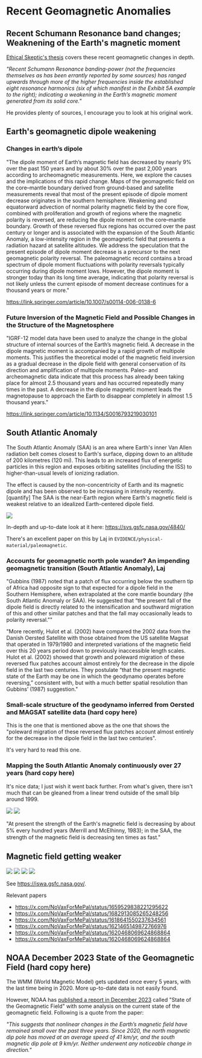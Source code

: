 # Recent Geomagnetic Anomalies

## Recent Schumann Resonance band changes; Weaknening of the Earth's magnetic moment

[Ethical Skeptic's thesis](https://theethicalskeptic.com/2020/02/16/the-climate-change-alternative-we-ignore-to-our-peril/) covers these recent geomagnetic changes in depth.

*"Recent Schumann Resonance banding-power (not the frequencies themselves as has been errantly reported by some sources) has ranged upwards through more of the higher frequencies inside the established eight resonance harmonics (six of which manifest in the Exhibit 5A example to the right); indicating a weakening in the Earth’s magnetic moment generated from its solid core."*

He provides plenty of sources, I encourage you to look at his original work.

## Earth's geomagnetic dipole weakening

### Changes in earth’s dipole

"The dipole moment of Earth’s magnetic field has decreased by nearly 9% over the past 150 years and by about 30% over the past 2,000 years according to archeomagnetic measurements. Here, we explore the causes and the implications of this rapid change. Maps of the geomagnetic field on the core–mantle boundary derived from ground-based and satellite measurements reveal that most of the present episode of dipole moment decrease originates in the southern hemisphere. Weakening and equatorward advection of normal polarity magnetic field by the core flow, combined with proliferation and growth of regions where the magnetic polarity is reversed, are reducing the dipole moment on the core–mantle boundary. Growth of these reversed flux regions has occurred over the past century or longer and is associated with the expansion of the South Atlantic Anomaly, a low-intensity region in the geomagnetic field that presents a radiation hazard at satellite altitudes. We address the speculation that the present episode of dipole moment decrease is a precursor to the next geomagnetic polarity reversal. The paleomagnetic record contains a broad spectrum of dipole moment fluctuations with polarity reversals typically occurring during dipole moment lows. However, the dipole moment is stronger today than its long time average, indicating that polarity reversal is not likely unless the current episode of moment decrease continues for a thousand years or more."

https://link.springer.com/article/10.1007/s00114-006-0138-6

### Future Inversion of the Magnetic Field and Possible Changes in the Structure of the Magnetosphere

"IGRF-12 model data have been used to analyze the change in the global structure of internal sources of the Earth’s magnetic field. A decrease in the dipole magnetic moment is accompanied by a rapid growth of multipole moments. This justifies the theoretical model of the magnetic field inversion as a gradual decrease in the dipole field with general conservation of its direction and amplification of multipole moments. Paleo- and archeomagnetic data indicate that this process has already been taking place for almost 2.5 thousand years and has occurred repeatedly many times in the past. A decrease in the dipole magnetic moment leads the magnetopause to approach the Earth to disappear completely in almost 1.5 thousand years."

https://link.springer.com/article/10.1134/S0016793219030101

## South Atlantic Anomaly

The South Atlantic Anomaly (SAA) is an area where Earth's inner Van Allen radiation belt comes closest to Earth's surface, dipping down to an altitude of 200 kilometres (120 mi). This leads to an increased flux of energetic particles in this region and exposes orbiting satellites (including the ISS) to higher-than-usual levels of ionizing radiation.

The effect is caused by the non-concentricity of Earth and its magnetic dipole and has been observed to be increasing in intensity recently.[quantify] The SAA is the near-Earth region where Earth's magnetic field is weakest relative to an idealized Earth-centered dipole field.

![](img/south-atlantic-anomaly.png)

In-depth and up-to-date look at it here: https://svs.gsfc.nasa.gov/4840/

There's an excellent paper on this by Laj in `EVIDENCE/physical-material/paleomagnetic`.

### Accounts for geomagnetic north pole wander? An impending geomagnetic transition (South Atlantic Anomaly), Laj

"Gubbins (1987) noted that a patch of flux occurring below the southern tip of Africa had opposite sign to that expected for a dipole field in the Southern Hemisphere, when extrapolated at the core mantle boundary (the South Atlantic Anomaly or SAA). He suggested that “the present fall of the dipole field is directly related to the intensification and southward migration of this and other similar patches and that the fall may occasionally leads to polarity reversal.”"

"More recently, Hulot et al. (2002) have compared the 2002 data from the Danish Oersted Satellite with those obtained from the US satellite Magsat that operated in 1979/1980 and interpreted variations of the magnetic field over this 20 years period down to previously inaccessible length scales. Hulot et al. (2002) showed that growth and poleward migration of these reversed flux patches account almost entirely for the decrease in the dipole field in the last two centuries. They postulate “that the present magnetic state of the Earth may be one in which the geodynamo operates before reversing,” consistent with, but with a much better spatial resolution than Gubbins’ (1987) suggestion."

### Small-scale structure of the geodynamo inferred from Oersted and MAGSAT satellite data (hard copy here)

This is the one that is mentioned above as the one that shows the "poleward migration of these reversed flux patches account almost entirely for the decrease in the dipole field in the last two centuries".

It's very hard to read this one.

### Mapping the South Atlantic Anomaly continuously over 27 years (hard copy here)

It's nice data; I just wish it went back further. From what's given, there isn't much that can be gleaned from a linear trend outside of the small blip around 1999.

![](img/saa-centroid.png)
![](img/saa-over-time)

"At present the strength of the Earth's magnetic ﬁeld is decreasing by about 5% every hundred years (Merrill and McElhinny, 1983); in the SAA, the strength of the magnetic ﬁeld is decreasing ten times as fast."

## Magnetic field getting weaker

![](img/mag1.jpg)
![](img/mag2.jpg)
![](img/mag3.jpg)
![](img/mag4.jpg)

See https://iswa.gsfc.nasa.gov/.

Relevant papers
- https://x.com/NoVaxForMePal/status/1659529838221295622
- https://x.com/NoVaxForMePal/status/1682913085265248256
- https://x.com/NoVaxForMePal/status/1618641550237634561
- https://x.com/NoVaxForMePal/status/1621465149872766976
- https://x.com/NoVaxForMePal/status/1620468069624868864
- https://x.com/NoVaxForMePal/status/1620468069624868864

## NOAA December 2023 State of the Geomagnetic Field (hard copy here)

The WMM (World Magnetic Model) gets updated once every 5 years, with the last time being in 2020. More up-to-date data is not easily found.

However, NOAA has [published a report in December 2023](https://www.ncei.noaa.gov/sites/g/files/anmtlf171/files/2023-12/WMM_Annual_Report_2023.pdf) called "State of the Geomagnetic Field" with some analysis on the current state of the geomagnetic field. Following is a quote from the paper:

*"This suggests that nonlinear changes in the Earth’s magnetic field have remained small over the past three years. Since 2020, the north magnetic dip pole has moved at an average speed of 41 km/yr, and the south magnetic dip pole at 9 km/yr. Neither underwent any noticeable change in direction."*